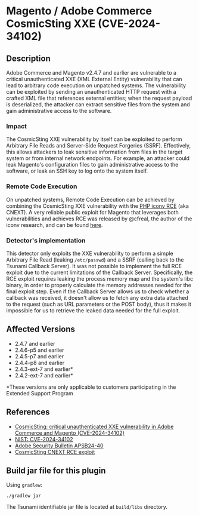 # Magento / Adobe Commerce CosmicSting XXE (CVE-2024-34102)

## Description
Adobe Commerce and Magento v2.4.7 and earlier are vulnerable to a critical unauthenticated XXE (XML External Entity) vulnerability that can lead to arbitrary code execution on unpatched systems. The vulnerability can be exploited by sending an unauthenticated HTTP request with a crafted XML file that references external entities; when the request payload is deserialized, the attacker can extract sensitive files from the system and gain administrative access to the software.

### Impact

The CosmicSting XXE vulnerability by itself can be exploited to perform Arbitrary File Reads and Server-Side Request Forgeries (SSRF). Effectively, this allows attackers to leak sensitive information from files in the target system or from internal network endpoints. For example, an attacker could leak Magento's configuration files to gain administrative access to the software, or leak an SSH key to log onto the system itself.

### Remote Code Execution
On unpatched systems, Remote Code Execution can be achieved by combining the CosmicSting XXE vulnerability with the [PHP iconv RCE](https://www.ambionics.io/blog/iconv-cve-2024-2961-p1) (aka CNEXT). A very reliable public exploit for Magento that leverages both vulnerabilities and achieves RCE was released by @cfreal, the author of the iconv research, and can be found [here](https://github.com/ambionics/cnext-exploits/blob/main/cosmicsting-cnext-exploit.py).

### Detector's implementation
This detector only exploits the XXE vulnerability to perform a simple Arbitrary File Read (leaking `/etc/passwd`) and a SSRF (calling back to the Tsunami Callback Server). It was not possible to implement the full RCE exploit due to the current limitations of the Callback Server. Specifically, the RCE exploit requires leaking the process memory map and the system's libc binary, in order to properly calculate the memory addresses needed for the final exploit step. Even if the Callback Server allows us to check whether a callback was received, it doesn't allow us to fetch any extra data attached to the request (such as URL parameters or the POST body), thus it makes it impossible for us to retrieve the leaked data needed for the full exploit.  

## Affected Versions
- 2.4.7 and earlier
- 2.4.6-p5 and earlier
- 2.4.5-p7 and earlier
- 2.4.4-p8 and earlier
- 2.4.3-ext-7 and earlier*
- 2.4.2-ext-7 and earlier*

*These versions are only applicable to customers participating in the Extended Support Program

## References
- [CosmicSting: critical unauthenticated XXE vulnerability in Adobe Commerce and Magento (CVE-2024-34102)](https://www.vicarius.io/vsociety/posts/cosmicsting-critical-unauthenticated-xxe-vulnerability-in-adobe-commerce-and-magento-cve-2024-34102)
- [NIST: CVE-2024-34102](https://nvd.nist.gov/vuln/detail/CVE-2024-34102)
- [Adobe Security Bulletin APSB24-40](https://helpx.adobe.com/security/products/magento/apsb24-40.html)
- [CosmicSting CNEXT RCE exploit](https://github.com/ambionics/cnext-exploits/blob/main/cosmicsting-cnext-exploit.py)

## Build jar file for this plugin

Using `gradlew`:

```shell
./gradlew jar
```

The Tsunami identifiable jar file is located at `build/libs` directory.